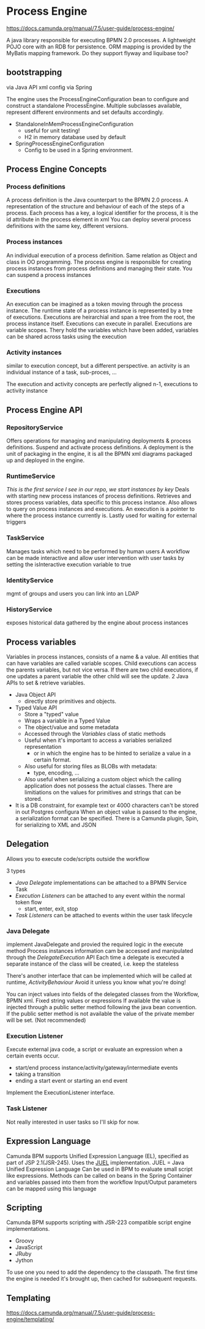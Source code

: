 # Process Engine

https://docs.camunda.org/manual/7.5/user-guide/process-engine/

A java library responsible for executing BPMN 2.0 processes.
A lightweight POJO core with an RDB for persistence.
ORM mapping is provided by the MyBatis mapping framework. Do they support flyway and liquibase too?

## bootstrapping

via Java API
xml config
via Spring

The engine uses the ProcessEngineConfiguration bean to configure and construct a standalone ProcessEngine.
Multiple subclasses available, represent different environments and set defaults accordingly.

* StandaloneInMemProcessEngineConfiguration
  * useful for unit testing!
  * H2 in memory database used by default
* SpringProcessEngineConfiguration
  * Config to be used in a Spring environment.

## Process Engine Concepts

### Process definitions

A process definition is the Java counterpart to the BPMN 2.0 process.
A representation of the structure and behaviour of each of the steps of a process.
Each process has a key, a logical identifier for the process, it is the id attribute in the process element in xml
You can deploy several process definitions with the same key, different versions.

### Process instances

An individual execution of a process definition. Same relation as Object and class in OO programming.
The process engine is responsible for creating process instances from process definitions and managing their state.
You can suspend a process instances

### Executions

An execution can be imagined as a token moving through the process instance.
The runtime state of a process instance is represented by a tree of executions.
Executions are heirarchial and span a tree from the root, the process instance itself.
Executions can execute in parallel.
Executions are variable scopes. Thery hold the variables which have been added, variables can be shared across tasks using the execution

### Activity instances

similar to execution concept, but a different perspective.
an activity is an individual instance of a task, sub-proces, ...

The execution and activity concepts are perfectly aligned
n-1, executions to activity instance

## Process Engine API

### RepositoryService

Offers operations for managing and manipulating deployments & process definitions.
Suspend and activate process definitions.
A deployment is the unit of packaging in the engine, it is all the BPMN xml diagrams packaged up and deployed in the engine.

### RuntimeService

*This is the first service I see in our repo, we start instances by key*
Deals with starting new process instances of process definitions.
Retrieves and stores process variables, data specific to this process instance.
Also allows to query on process instances and executions.
An execution is a pointer to where the process instance currently is.
Lastly used for waiting for external triggers

### TaskService

Manages tasks which need to be performed by human users
A workflow can be made interactive and allow user intervention with user tasks by setting the isInteractive execution variable to true

### IdentityService

mgmt of groups and users
you can link into an LDAP

### HistoryService

exposes historical data gathered by the engine about process instances

## Process variables

Variables in process instances, consists of a name & a value.
All entities that can have variables are called variable scopes.
Child executions can access the parents variables, but not vice versa.
If there are two child executions, if one updates a parent variable the other child will see the update.
2 Java APIs to set & retrieve variables.
* Java Object API
  * directly store primitives and objects.
* Typed Value API
  * Store a "typed" value
  * Wraps a variable in a Typed Value
  * The object/value and some metadata
  * Accessed through the *Variables* class of static methods
  * Useful when it's important to access a variables serialized representation
    * or in which the engine has to be hinted to serialize a value in a certain format.
  * Also useful for storing files as BLOBs with metadata:
    * type, encoding, ...
  * Also useful when serializing a custom object which the calling application does not possess the actual classes.
There are limitiations on the values for primitives and strings that can be stored.
* It is a DB constraint, for example text or 4000 characters can't be stored in out Postgres configura
When an object value is passed to the engine, a serialization format can be specified.
There is a Camunda plugin, Spin, for serializing to XML and JSON

## Delegation

Allows you to execute code/scripts outside the workflow

3 types
* *Java Delegate* implementations can be attached to a BPMN Service Task
* *Execution Listeners* can be attached to any event within the normal token flow
  * start, enter, exit, stop
* *Task Listeners* can be attached to events within the user task lifecycle

### Java Delegate

implement JavaDelegate and provied the required logic in the execute method
Process instances information cam be accessed and manipulated through the *DelegateExecution* API
Each time a delegate is executed a separate instance of the class will be created, i.e. keep the stateless

There's another interface that can be implemented which will be called at runtime, *ActivityBehaviour*
Avoid it unless you know what you're doing!

You can inject values into fields of the delegated classes from the Workflow, BPMN xml. Fixed string values or expressions
If available the value is injected through a public setter method following the java bean convention.
  If the public setter method is not available the value of the private member will be set. (Not recommended)

### Execution Listener

Execute external java code, a script or evaluate an expression when a certain events occur.

* start/end process instance/activity/gateway/intermediate events
* taking a transition
* ending a start event or starting an end event

Implement the ExecutionListener interface.

### Task Listener

Not really interested in user tasks so I'll skip for now.

## Expression Language

Camunda BPM supports Unified Expression Language (EL), specified as part of JSP 2.1(JSR-245).
Uses the [JUEL](http://juel.sourceforge.net/) implementation. JUEL = Java Unified Expression Language
Can be used in BPM to evaluate small script like expressions.
Methods can be called on beans in the Spring Container and variables passed into them from the workflow
Input/Output parameters can be mapped using this language

## Scripting

Camunda BPM supports scripting with JSR-223 compatible script engine implementations.

* Groovy
* JavaScript
* JRuby
* Jython

To use one you need to add the dependency to the classpath.
The first time the engine is needed it's brought up, then cached for subsequent requests.

## Templating

https://docs.camunda.org/manual/7.5/user-guide/process-engine/templating/
